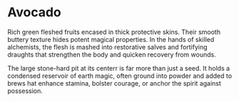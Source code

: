 # Avocado

Rich green fleshed fruits encased in thick protective skins. Their smooth buttery texture hides potent magical properties. In the hands of skilled alchemists, the flesh is mashed into restorative salves and fortifying draughts that strengthen the body and quicken recovery from wounds. 

The large stone-hard pit at its centerr is far more than just a seed. It holds a condensed reservoir of earth magic, often ground into powder and added to brews hat enhance stamina, bolster courage, or anchor the spirit against possession. 